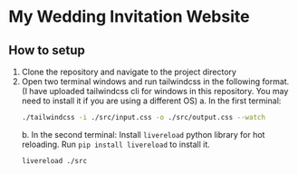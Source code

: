 # My Wedding Invitation Website

## How to setup
1. Clone the repository and navigate to the project directory
2. Open two terminal windows and run tailwindcss in the following format. (I have uploaded tailwindcss cli for windows in this repository. You may need to install it if you are using a different OS)
    a. In the first terminal:
    ```bash
    ./tailwindcss -i ./src/input.css -o ./src/output.css --watch
    ```
    b. In the second terminal:
    Install `livereload` python library for hot reloading. Run `pip install livereload` to install it.
    ```bash
    livereload ./src
    ```
